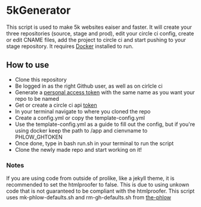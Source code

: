 # 5kGenerator
This script is used to make 5k websites eaiser and faster.
It will create your three repositories (source, stage and prod), edit your circle ci config, create or edit CNAME files, add the project to circle ci and start pushing to your stage repository.
It requires [Docker](https://www.docker.com/) installed to run.

## How to use
 - Clone this repository
 - Be logged in as the right Github user, as well as on cirlcle ci
 - Generate a [personal access token](https://github.com/settings/tokens) with the same name as you want your repo to be named
 - Get or create a circle ci api [token](https://circleci.com/account/api)
 - In your terminal navigate to where you cloned the repo
 - Create a config.yml or copy the template-config.yml
 - Use the template-config.yml as a guide to fill out the config, but if you're using docker keep the path to /app and
   cienvname to PHLOW_GHTOKEN
 - Once done, type in bash run.sh in your terminal to run the script
 - Clone the newly made repo and start working on it!
 
### Notes
If you are using code from outside of prolike, like a jekyll theme, it is recommended to set the htmlproofer to false. This is due to using unkown code that is not guaranteed to be compliant with the htmlproofer.
This script uses mk-phlow-defaults.sh and rm-gh-defaults.sh from [the-phlow](https://github.com/lakruzz/the-phlow)

